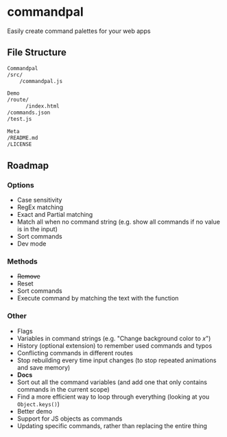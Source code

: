 # commandpal

Easily create command palettes for your web apps

## File Structure

```markdown
Commandpal
/src/
    /commandpal.js

Demo
/route/
      /index.html
/commands.json
/test.js

Meta
/README.md
/LICENSE
```

## Roadmap

### Options

+ Case sensitivity
+ RegEx matching
+ Exact and Partial matching
+ Match all when no command string (e.g. show all commands if no value is in the input)
+ Sort commands
+ Dev mode

### Methods

+ ~~Remove~~
+ Reset
+ Sort commands
+ Execute command by matching the text with the function

### Other

+ Flags
+ Variables in command strings (e.g. "Change background color to *x*")
+ History (optional extension) to remember used commands and typos
+ Conflicting commands in different routes
+ Stop rebuilding every time input changes (to stop repeated animations and save memory)
+ **Docs**
+ Sort out all the command variables (and add one that only contains commands in the current scope)
+ Find a more efficient way to loop through everything (looking at you `Object.keys()`)
+ Better demo
+ Support for JS objects as commands
+ Updating specific commands, rather than replacing the entire thing
